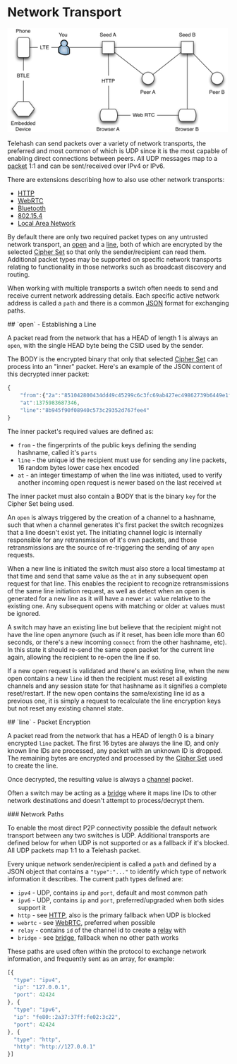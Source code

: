 # Network Transport

<img src="peers.png" width="500" />

Telehash can send packets over a variety of network transports, the preferred and most common of which is UDP since it is the most capable of enabling direct connections between peers.  All UDP messages map to a [packet](packet.md) 1:1 and can be sent/received over IPv4 or IPv6.

There are extensions describing how to also use other network transports:

* [HTTP](ext/path_http.md)
* [WebRTC](ext/path_webrtc.md)
* [Bluetooth](ext/path_bluetooth.md)
* [802.15.4](ext/path_802.15.4.md)
* [Local Area Network](ext/lan.md)

By default there are only two required packet types on any untrusted network transport, an [open](#open) and a [line](#line), both of which are encrypted by the selected [Cipher Set](cipher_sets.md) so that only the sender/recipient can read them. Additional packet types may be supported on specific network transports relating to functionality in those networks such as broadcast discovery and routing.

When working with multiple transports a switch often needs to send and receive current network addressing details. Each specific active network address is called a `path` and there is a common [JSON](#paths) format for exchanging paths.

<a name="open" />
## `open` - Establishing a Line

A packet read from the network that has a HEAD of length 1 is always an `open`, with the single HEAD byte being the CSID used by the sender.

The BODY is the encrypted binary that only that selected [Cipher Set](cipher_sets.md) can process into an "inner" packet. Here's an example of the JSON content of this decrypted inner packet:

```js
{
    "from":{"2a":"851042800434dd49c45299c6c3fc69ab427ec49862739b6449e1fcd77b27d3a6"},
    "at":1375983687346,
    "line":"8b945f90f08940c573c29352d767fee4"
}
```

The inner packet's required values are defined as:

   * `from` - the fingerprints of the public keys defining the sending hashname, called it's `parts`
   * `line` - the unique id the recipient must use for sending any line packets, 16 random bytes lower case hex encoded
   * `at` - an integer timestamp of when the line was initiated, used to verify another incoming open request is newer based on the last received `at`

The inner packet must also contain a BODY that is the binary `key` for the Cipher Set being used.

An `open` is always triggered by the creation of a channel to a hashname, such that when a channel generates it's first packet the switch recognizes that a line doesn't exist yet.  The initiating channel logic is internally responsible for any retransmission of it's own packets, and those retransmissions are the source of re-triggering the sending of any `open` requests.

When a new line is initiated the switch must also store a local timestamp at that time and send that same value as the `at` in any subsequent open request for that line.  This enables the recipient to recognize retransmissions of the same line initiation request, as well as detect when an open is generated for a new line as it will have a newer `at` value relative to the existing one. Any subsequent opens with matching or older `at` values must be ignored.

A switch may have an existing line but believe that the recipient might not have the line open anymore (such as if it reset, has been idle more than 60 seconds, or there's a new incoming `connect` from the other hashname, etc). In this state it should re-send the same open packet for the current line again, allowing the recipient to re-open the line if so.

If a new open request is validated and there's an existing line, when the new open contains a new `line` id then the recipient must reset all existing channels and any session state for that hashname as it signifies a complete reset/restart.  If the new open contains the same/existing line id as a previous one, it is simply a request to recalculate the line encryption keys but not reset any existing channel state.

<a name="line" />
## `line` - Packet Encryption

A packet read from the network that has a HEAD of length 0 is a binary encrypted `line` packet.  The first 16 bytes are always the line ID, and only known line IDs are processed, any packet with an unknown ID is dropped.  The remaining bytes are encrypted and processed by the [Cipher Set](cipher_sets.md) used to create the line.

Once decrypted, the resulting value is always a [channel](channels.md) packet.

Often a switch may be acting as a [bridge](switch.md#bridge) where it maps line IDs to other network destinations and doesn't attempt to process/decrypt them.

<a name="paths" />
### Network Paths

To enable the most direct P2P connectivity possible the default network transport between any two switches is UDP.  Additional transports are defined below for when UDP is not supported or as a fallback if it's blocked.  All UDP packets map 1:1 to a Telehash packet.

Every unique network sender/recipient is called a `path` and defined by a JSON object that contains a `"type":"..."` to identify which type of network information it describes. The current path types defined are:

* `ipv4` - UDP, contains `ip` and `port`, default and most common path
* `ipv6` - UDP, contains `ip` and `port`, preferred/upgraded when both sides support it
* `http` - see [HTTP](ext/path_http.md), also is the primary fallback when UDP is blocked
* `webrtc` - see [WebRTC](ext/path_webrtc.md), preferred when possible
* `relay` - contains `id` of the channel id to create a [relay](switch.md#relay) with
* `bridge` - see [bridge](switch.md#bridge), fallback when no other path works

These paths are used often within the protocol to exchange network information, and frequently sent as an array, for example:

```js
[{
  "type": "ipv4",
  "ip": "127.0.0.1",
  "port": 42424
}, {
  "type": "ipv6",
  "ip": "fe80::2a37:37ff:fe02:3c22",
  "port": 42424
}, {
  "type": "http",
  "http": "http://127.0.0.1"
}]
```

